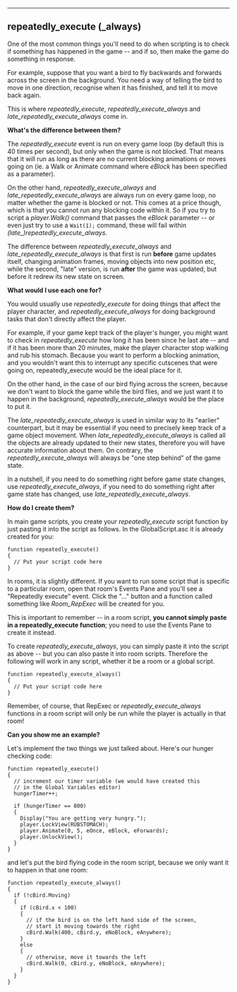 []()


------------------------------------------------------------------------

repeatedly\_execute (\_always)
------------------------------

One of the most common things you'll need to do when scripting is to
check if something has happened in the game -- and if so, then make the
game do something in response.

For example, suppose that you want a bird to fly backwards and forwards
across the screen in the background. You need a way of telling the bird
to move in one direction, recognise when it has finished, and tell it to
move back again.

This is where *repeatedly\_execute*, *repeatedly\_execute\_always* and
*late\_repeatedly\_execute\_always* come in.

**What's the difference between them?**

The *repeatedly\_execute* event is run on every game loop (by default
this is 40 times per second), but only when the game is not blocked.
That means that it will run as long as there are no current blocking
animations or moves going on (ie. a Walk or Animate command where
*eBlock* has been specified as a parameter).

On the other hand, *repeatedly\_execute\_always* and
*late\_repeatedly\_execute\_always* are always run on every game loop,
no matter whether the game is blocked or not. This comes at a price
though, which is that you cannot run any blocking code within it. So if
you try to script a *player.Walk()* command that passes the *eBlock*
parameter -- or even just try to use a `Wait(1);` command, these will
fail within *(late\_)repeatedly\_execute\_always*.

The difference between *repeatedly\_execute\_always* and
*late\_repeatedly\_execute\_always* is that first is run **before** game
updates itself, changing animation frames, moving objects into new
position etc, while the second, "late" version, is run **after** the
game was updated, but before it redrew its new state on screen.

**What would I use each one for?**

You would usually use *repeatedly\_execute* for doing things that affect
the player character, and *repeatedly\_execute\_always* for doing
background tasks that don't directly affect the player.

For example, if your game kept track of the player's hunger, you might
want to check in *repeatedly\_execute* how long it has been since he
last ate -- and if it has been more than 20 minutes, make the player
character stop walking and rub his stomach. Because you want to perform
a blocking animation, and you wouldn't want this to interrupt any
specific cutscenes that were going on, repeatedly\_execute would be the
ideal place for it.

On the other hand, in the case of our bird flying across the screen,
because we don't want to block the game while the bird flies, and we
just want it to happen in the background, *repeatedly\_execute\_always*
would be the place to put it.

The *late\_repeatedly\_execute\_always* is used in similar way to its
"earlier" counterpart, but it may be essential if you need to precisely
keep track of a game object movement. When
*late\_repeatedly\_execute\_always* is called all the objects are
already updated to their new states, therefore you will have accurate
information about them. On contrary, the *repeatedly\_execute\_always*
will always be "one step behind" of the game state.

In a nutshell, if you need to do something right before game state
changes, use *repeatedly\_execute\_always*, if you need to do something
right after game state has changed, use
*late\_repeatedly\_execute\_always*.

**How do I create them?**

In main game scripts, you create your *repeatedly\_execute* script
function by just pasting it into the script as follows. In the
GlobalScript.asc it is already created for you:

    function repeatedly_execute()
    {
      // Put your script code here
    }

In rooms, it is slightly different. If you want to run some script that
is specific to a particular room, open that room's Events Pane and
you'll see a "Repeatedly execute" event. Click the "..." button and a
function called something like *Room\_RepExec* will be created for you.

This is important to remember -- in a room script, **you cannot simply
paste in a repeatedly\_execute function**; you need to use the Events
Pane to create it instead.

To create *repeatedly\_execute\_always*, you can simply paste it into
the script as above -- but you can also paste it into room scripts.
Therefore the following will work in any script, whether it be a room or
a global script.

    function repeatedly_execute_always()
    {
      // Put your script code here
    }

Remember, of course, that RepExec or *repeatedly\_execute\_always*
functions in a room script will only be run while the player is actually
in that room!

**Can you show me an example?**

Let's implement the two things we just talked about. Here's our hunger
checking code:

    function repeatedly_execute()
    {
      // increment our timer variable (we would have created this
      // in the Global Variables editor)
      hungerTimer++;

      if (hungerTimer == 800)
      {
        Display("You are getting very hungry.");
        player.LockView(RUBSTOMACH);
        player.Animate(0, 5, eOnce, eBlock, eForwards);
        player.UnlockView();
      }
    }

and let's put the bird flying code in the room script, because we only
want it to happen in that one room:

    function repeatedly_execute_always()
    {
      if (!cBird.Moving)
      {
        if (cBird.x < 100)
        {
          // if the bird is on the left hand side of the screen,
          // start it moving towards the right
          cBird.Walk(400, cBird.y, eNoBlock, eAnywhere);
        }
        else
        {
          // otherwise, move it towards the left
          cBird.Walk(0, cBird.y, eNoBlock, eAnywhere);
        }
      }
    }

